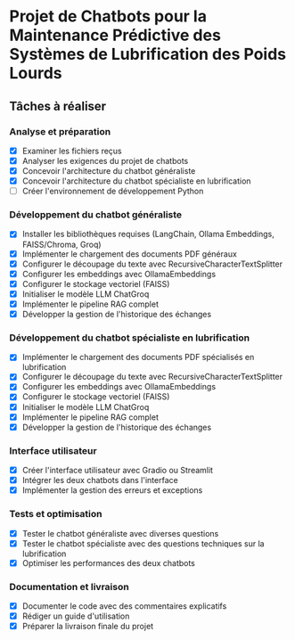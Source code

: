 # Projet de Chatbots pour la Maintenance Prédictive des Systèmes de Lubrification des Poids Lourds

## Tâches à réaliser

### Analyse et préparation
- [x] Examiner les fichiers reçus
- [x] Analyser les exigences du projet de chatbots
- [x] Concevoir l'architecture du chatbot généraliste
- [x] Concevoir l'architecture du chatbot spécialiste en lubrification
- [ ] Créer l'environnement de développement Python

### Développement du chatbot généraliste
- [x] Installer les bibliothèques requises (LangChain, Ollama Embeddings, FAISS/Chroma, Groq)
- [x] Implémenter le chargement des documents PDF généraux
- [x] Configurer le découpage du texte avec RecursiveCharacterTextSplitter
- [x] Configurer les embeddings avec OllamaEmbeddings
- [x] Configurer le stockage vectoriel (FAISS)
- [x] Initialiser le modèle LLM ChatGroq
- [x] Implémenter le pipeline RAG complet
- [x] Développer la gestion de l'historique des échanges

### Développement du chatbot spécialiste en lubrification
- [x] Implémenter le chargement des documents PDF spécialisés en lubrification
- [x] Configurer le découpage du texte avec RecursiveCharacterTextSplitter
- [x] Configurer les embeddings avec OllamaEmbeddings
- [x] Configurer le stockage vectoriel (FAISS)
- [x] Initialiser le modèle LLM ChatGroq
- [x] Implémenter le pipeline RAG complet
- [x] Développer la gestion de l'historique des échanges

### Interface utilisateur
- [x] Créer l'interface utilisateur avec Gradio ou Streamlit
- [x] Intégrer les deux chatbots dans l'interface
- [x] Implémenter la gestion des erreurs et exceptions

### Tests et optimisation
- [x] Tester le chatbot généraliste avec diverses questions
- [x] Tester le chatbot spécialiste avec des questions techniques sur la lubrification
- [x] Optimiser les performances des deux chatbots

### Documentation et livraison
- [x] Documenter le code avec des commentaires explicatifs
- [x] Rédiger un guide d'utilisation
- [x] Préparer la livraison finale du projet
